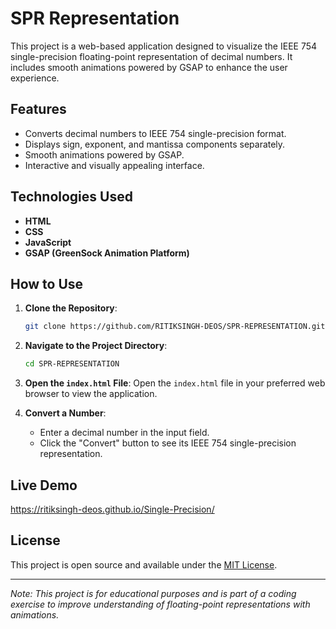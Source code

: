# SPR Representation

This project is a web-based application designed to visualize the IEEE 754 single-precision floating-point representation of decimal numbers. It includes smooth animations powered by GSAP to enhance the user experience.

## Features

- Converts decimal numbers to IEEE 754 single-precision format.
- Displays sign, exponent, and mantissa components separately.
- Smooth animations powered by GSAP.
- Interactive and visually appealing interface.

## Technologies Used

- **HTML**
- **CSS**
- **JavaScript**
- **GSAP (GreenSock Animation Platform)**

## How to Use

1. **Clone the Repository**:
   ```bash
   git clone https://github.com/RITIKSINGH-DEOS/SPR-REPRESENTATION.git
   ```

2. **Navigate to the Project Directory**:
   ```bash
   cd SPR-REPRESENTATION
   ```

3. **Open the `index.html` File**:
   Open the `index.html` file in your preferred web browser to view the application.

4. **Convert a Number**:
   - Enter a decimal number in the input field.
   - Click the "Convert" button to see its IEEE 754 single-precision representation.

## Live Demo

https://ritiksingh-deos.github.io/Single-Precision/

## License

This project is open source and available under the [MIT License](LICENSE).

---

*Note: This project is for educational purposes and is part of a coding exercise to improve understanding of floating-point representations with animations.*

